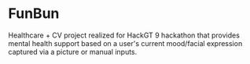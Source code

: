# FunBun
Healthcare + CV project realized for HackGT 9 hackathon that provides mental health support based on a user's current mood/facial expression captured via a picture or manual inputs.

